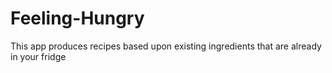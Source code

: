# Feeling-Hungry
This app produces recipes based upon existing ingredients that are already in your fridge
